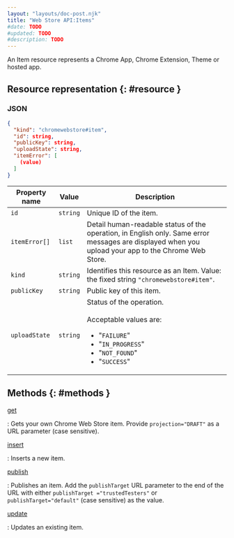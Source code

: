 ```yaml
---
layout: "layouts/doc-post.njk"
title: "Web Store API:Items"
#date: TODO
#updated: TODO
#description: TODO
---
```


An Item resource represents a Chrome App, Chrome Extension, Theme or hosted app.

## Resource representation {: #resource }

### JSON

```json
{
  "kind": "chromewebstore#item",
  "id": string,
  "publicKey": string,
  "uploadState": string,
  "itemError": [
    (value)
  ]
}
```

<table id="properties"><thead><tr><th>Property name</th><th>Value</th><th>Description</th></tr></thead><tbody><tr id="id"><td><code>id</code></td><td><code>string</code></td><td>Unique ID of the item.</td></tr><tr id="itemError"><td><code>itemError[]</code></td><td><code>list</code></td><td>Detail human-readable status of the operation, in English only. Same error messages are displayed when you upload your app to the Chrome Web Store.</td></tr><tr id="kind"><td><code>kind</code></td><td><code>string</code></td><td>Identifies this resource as an Item. Value: the fixed string <code>"chromewebstore#item"</code>.</td></tr><tr id="publicKey"><td><code>publicKey</code></td><td><code>string</code></td><td>Public key of this item.</td></tr><tr id="uploadState"><td><code>uploadState</code></td><td><code>string</code></td><td>Status of the operation.<br><br>Acceptable values are:<ul><li>"<code>FAILURE</code>"</li><li>"<code>IN_PROGRESS</code>"</li><li>"<code>NOT_FOUND</code>"</li><li>"<code>SUCCESS</code>"</li></ul></td></tr></tbody></table>

## Methods {: #methods }

[get][1]

: Gets your own Chrome Web Store item. Provide `projection="DRAFT"` as a URL parameter (case
  sensitive).

[insert][2]

: Inserts a new item.

[publish][3]

: Publishes an item. Add the `publishTarget` URL parameter to the end of the URL with either
  `publishTarget ="trustedTesters"` or `publishTarget="default"` (case sensitive) as the value.

[update][4]

: Updates an existing item.

[1]: /docs/webstore/webstore_api/items/get/
[2]: /docs/webstore/webstore_api/items/insert/
[3]: /docs/webstore/webstore_api/items/publish/
[4]: /docs/webstore/webstore_api/items/update/
